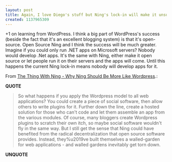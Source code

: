 ```yaml
---
layout: post
title: Again, I love Diego's stuff but Ning's lock-in will make it unsuccessful
created: 1137965309
---
```

<p>+1 on learning from WordPress. I think a big part of WordPress's success (beside the fact that it's an excellent blogging system) is that it's open-source. Open Source Ning and I think the success will be much greater. Imagine if you could only run .NET apps on Microsoft servers? Nobody would develop .Net apps. It's the same with Ning, either make it open source or let people run it on their servers and the apps will come. Until this happens the current Ning lock-in means nobody will develop apps for it. 
</p><p>From <a href="http://mashable.com/2006/01/20/the-thing-with-ning/">The Thing With Ning - Why Ning Should Be More Like Wordpress</a>.:</p><p><b>QUOTE</b></p><blockquote>So what happens if you apply the Wordpress model to all web applications? You could create a piece of social software, then allow others to write plugins for it. Further down the line, create a hosted solution for those who can't code and let them assemble an app from the various modules. Of course, many bloggers create Wordpress plugins to scratch their own itch, so maybe social software wouldn't fly in the same way. But I still get the sense that Ning could have benefited from the radical decentralization that open source software provides. Instead, they%u2019ve built themselves a walled-garden for web applications - and walled gardens inevitably get torn down.</blockquote><p><b>UNQUOTE</b></p>
